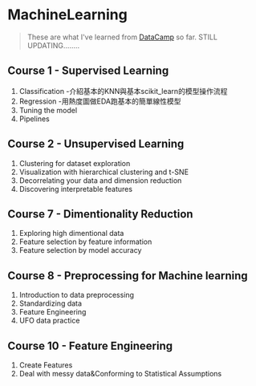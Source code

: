 # MachineLearning
> These are what I've learned from [DataCamp](https://learn.datacamp.com/) so far.
> STILL UPDATING........ 

## Course 1 - Supervised Learning
1. Classification
-介紹基本的KNN與基本scikit_learn的模型操作流程
2. Regression
-用熱度圖做EDA跑基本的簡單線性模型
5. Tuning the model
6. Pipelines

## Course 2 - Unsupervised Learning
1. Clustering for dataset exploration
2. Visualization with hierarchical clustering and t-SNE
3. Decorrelating your data and dimension reduction
4. Discovering interpretable features

## Course 7 - Dimentionality Reduction
1. Exploring high dimentional data
2. Feature selection by feature information
3. Feature selection by model accuracy

## Course 8 - Preprocessing for Machine learning
1. Introduction to data preprocessing
2. Standardizing data
3. Feature Engineering
4. UFO data practice

## Course 10 - Feature Engineering
1. Create Features
2. Deal with messy data&Conforming to Statistical Assumptions
